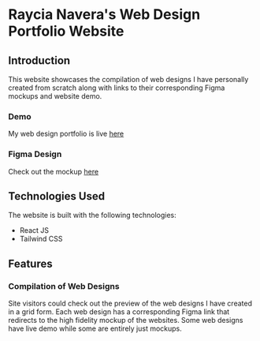 # Raycia Navera's Web Design Portfolio Website

## Introduction

This website showcases the compilation of web designs I have personally created from scratch along with links to their corresponding Figma mockups and website demo.

### Demo

My web design portfolio is live [here](https://naveraraycia-web-design-portfolio.vercel.app/)

### Figma Design

Check out the mockup [here](https://www.figma.com/file/r4ay9FL1N91BMheFSXVXoa/Web-design-portfolio?type=design&node-id=0%3A1&mode=design&t=0bQSm6fgY9VD1giR-1)

## Technologies Used

The website is built with the following technologies:

- React JS
- Tailwind CSS

## Features

### Compilation of Web Designs

Site visitors could check out the preview of the web designs I have created in a grid form. Each web design has a corresponding Figma link that redirects to the high fidelity mockup of the websites. Some web designs have live demo while some are entirely just mockups.
